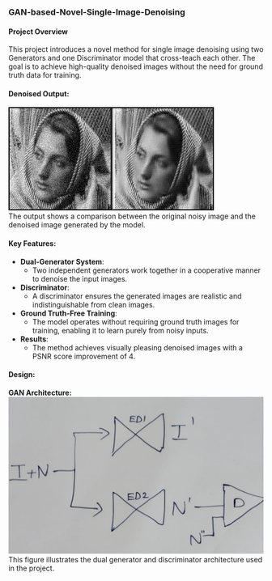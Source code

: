 ### **GAN-based-Novel-Single-Image-Denoising**

#### **Project Overview**
This project introduces a novel method for single image denoising using two Generators and one Discriminator model that cross-teach each other. The goal is to achieve high-quality denoised images without the need for ground truth data for training.

#### **Denoised Output**:

   ![Alt text](image.png)  
   The output shows a comparison between the original noisy image and the denoised image generated by the model.

#### **Key Features**:
- **Dual-Generator System**:
   - Two independent generators work together in a cooperative manner to denoise the input images.
- **Discriminator**:
   - A discriminator ensures the generated images are realistic and indistinguishable from clean images.
- **Ground Truth-Free Training**:
   - The model operates without requiring ground truth images for training, enabling it to learn purely from noisy inputs.
- **Results**:
   - The method achieves visually pleasing denoised images with a PSNR score improvement of 4.

#### **Design**:

**GAN Architecture:**
   ![Alt text](proj.jpg)  
   This figure illustrates the dual generator and discriminator architecture used in the project.
